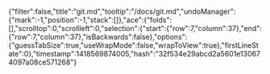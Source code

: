 {"filter":false,"title":"git.md","tooltip":"/docs/git.md","undoManager":{"mark":-1,"position":-1,"stack":[]},"ace":{"folds":[],"scrolltop":0,"scrollleft":0,"selection":{"start":{"row":7,"column":37},"end":{"row":7,"column":37},"isBackwards":false},"options":{"guessTabSize":true,"useWrapMode":false,"wrapToView":true},"firstLineState":0},"timestamp":1418569874005,"hash":"32f534e29abcd2a5601e130674097a08ce571268"}